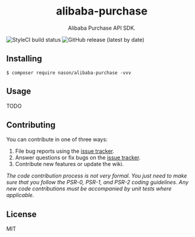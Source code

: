 <h1 align="center"> alibaba-purchase </h1>

<p align="center"> Alibaba Purchase API SDK.</p>

![StyleCI build status](https://github.styleci.io/repos/391899180/shield)
![GitHub release (latest by date)](https://img.shields.io/github/v/release/nason-ma/alibaba-purchase)

## Installing

```shell
$ composer require nason/alibaba-purchase -vvv
```

## Usage

TODO

## Contributing

You can contribute in one of three ways:

1. File bug reports using the [issue tracker](https://github.com/nason-ma/alibaba-purchase/issues).
2. Answer questions or fix bugs on the [issue tracker](https://github.com/nason-ma/alibaba-purchase/issues).
3. Contribute new features or update the wiki.

_The code contribution process is not very formal. You just need to make sure that you follow the PSR-0, PSR-1, and PSR-2 coding guidelines. Any new code contributions must be accompanied by unit tests where applicable._

## License

MIT